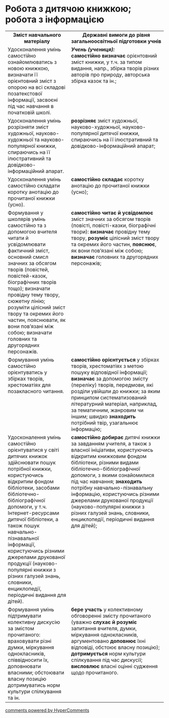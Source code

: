 <div id="hypercomments_widget" class="js-hypercomments-widget invisible"></div>

# Робота з дитячою книжкою; робота з інформацією

<table>
  <tr>
    <td width="40%" align="center"><b>Зміст навчального матеріалу<b></td>
    <td width="60%" align="center"><b>Державні вимоги до рівня загальноосвітньої підготовки учнів</b></td>
  </tr>
  <tr>
    <td width="40%" style="vertical-align:top !important;">
Удосконалення умінь самостійно ознайомлюватись з новою книжкою, визначати її орієнтовний зміст з опорою на всі складові позатекстової інформації, засвоєні під час навчання в початковій школі.<br></td>
    <td width="60%" style="vertical-align:top !important;">
<i><b>Учень (учениця):</b></i><br>
<b>самостійно визначає</b> орієнтовний зміст книжки, у т.ч. за типом видання, напр., збірка творів різних авторів про природу, авторська збірка казок та ін.;<br></td>
  </tr>
  <tr>
    <td width="40%" style="vertical-align:top !important;">
Удосконалення умінь розрізняти зміст художньої, науково-художньої та науково-популярної книжки, спираючись на її ілюстративний та довідково-інформаційний апарат.</td>
    <td width="60%" style="vertical-align:top !important;">
<b>розрізняє</b> зміст художньої, науково-художньої, науково-популярної дитячої книжки, спираючись на її ілюстративний та довідково-інформаційний апарат;<br></td>
  </tr>
  <tr>
    <td width="40%" style="vertical-align:top !important;">
Удосконалення умінь самостійно складати коротку анотацію до прочитаної книжки (усно).</td>
    <td width="60%" style="vertical-align:top !important;">
<b>самостійно складає</b> коротку анотацію до прочитаної книжки (усно);<br></td>
  </tr>
  <tr>
    <td width="40%" style="vertical-align:top !important;">
Формування у школярів умінь самостійно та з допомогою вчителя читати й усвідомлювати фактичний зміст, основний смисл значних за обсягом творів (повістей, повістей-казок, біографічних творів тощо); визначати провідну тему твору, сюжетну лінію; розуміти цілісний зміст твору та окремих його частин, пояснювати, як вони пов’язані між собою; визначати головних та другорядних персонажів.</td>
    <td width="60%" style="vertical-align:top !important;">
<b>самостійно читає й усвідомлює</b> зміст значних за обсягом творів (повісті, повісті-казки, біографічні твори): <b>визначає</b> провідну тему твору, <b>розуміє</b> цілісний зміст твору та окремих його частин, <b>пояснює</b>, як вони пов’язані між собою; <b>визначає</b> головних та другорядних персонажів;</td>
  </tr>
  <tr>
    <td width="40%" style="vertical-align:top !important;">
Формування умінь самостійно орієнтуватись у збірках творів, хрестоматіях для позакласного читання.</td>
    <td width="60%" style="vertical-align:top !important;">
<b>самостійно орієнтується</b> у збірках творів, хрестоматіях з метою пошуку відповідної інформації; <b>визначає</b> за допомогою змісту (переліку) творів, передмови, які розділи увійшли до книжки; за яким принципом систематизований літературний матеріал, наприклад, за тематичним, жанровим чи іншим; швидко <b>знаходить</b> потрібний твір, узагальнює інформацію;</td>
  </tr>
  <tr>
    <td width="40%" style="vertical-align:top !important;">
Удосконалення умінь самостійно орієнтуватися у світі дитячих книжок здійснювати пошук потрібної книжки, користуючись відкритим фондом бібліотеки, засобами бібліотечно-бібліографічної допомоги, у т.ч. Інтернет-ресурсами дитячої бібліотеки, а також пошук навчально-пізнавальної інформації, користуючись різними джерелами друкованої продукції (науково-популярні книжки з різних галузей знань, словники, енциклопедії, періодичні видання для дітей).<br></td>
    <td width="60%" style="vertical-align:top !important;">
<b>самостійно добирає</b> дитячі книжки за завданням учителя, а також з власної ініціативи, користуючись відкритим книжковим фондом бібліотеки, різними видами бібліотечно-бібліографічної допомоги, з якими ознайомилися під час навчання; <b>знаходить</b> потрібну навчально-пізнавальну інформацію, користуючись різними джерелами друкованої продукції (науково-популярні книжки з різних галузей знань, словники, енциклопедії, періодичні видання для дітей);<br></td>
  </tr>
  <tr>
    <td width="40%" style="vertical-align:top !important;">
Формування умінь підтримувати колективну дискусію за змістом прочитаного: враховувати різні думки, міркування однокласників, співвідносити їх, доповнювати власними; обстоювати власну позицію дотримуватись норм культури спілкування та ін.<br></td>
    <td width="60%" style="vertical-align:top !important;">
<b>бере участь</b> у колективному обговоренні змісту прочитаного (уважно <b>слухає й розуміє</b> запитання вчителя, думки, міркування однокласників, аргументовано <b>доповнює</b> їхні відповіді, обстоює власну позицію); <b>дотримується</b> норм культури спілкування під час дискусії; <b>висловлює</b> власні оцінні судження щодо прочитаного.<br></td>
  </tr>
</table>

<div class="js-hypercomments-container">
<a href="http://hypercomments.com" class="hc-link" title="comments widget">comments powered by HyperComments</a>
</div>
